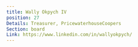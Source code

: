 ```yaml
---
title: Wally Okpych IV
position: 27
Details: Treasurer, PricewaterhouseCoopers
Section: board
Link: https://www.linkedin.com/in/wallyokpych/
---
```


